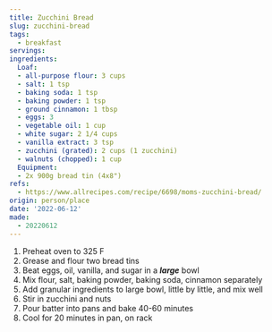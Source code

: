 ```yaml
---
title: Zucchini Bread
slug: zucchini-bread
tags:
  - breakfast
servings: 
ingredients:
  Loaf:
  - all-purpose flour: 3 cups
  - salt: 1 tsp
  - baking soda: 1 tsp
  - baking powder: 1 tsp
  - ground cinnamon: 1 tbsp
  - eggs: 3
  - vegetable oil: 1 cup
  - white sugar: 2 1/4 cups
  - vanilla extract: 3 tsp
  - zucchini (grated): 2 cups (1 zucchini)
  - walnuts (chopped): 1 cup
  Equipment:
  - 2x 900g bread tin (4x8")
refs:
  - https://www.allrecipes.com/recipe/6698/moms-zucchini-bread/
origin: person/place
date: '2022-06-12'
made:
  - 20220612
---
```


1. Preheat oven to 325 F
1. Grease and flour two bread tins
1. Beat eggs, oil, vanilla, and sugar in a _**large**_ bowl
1. Mix flour, salt, baking powder, baking soda, cinnamon separately
1. Add granular ingredients to large bowl, little by little, and mix well
1. Stir in zucchini and nuts
1. Pour batter into pans and bake 40-60 minutes
1. Cool for 20 minutes in pan, on rack